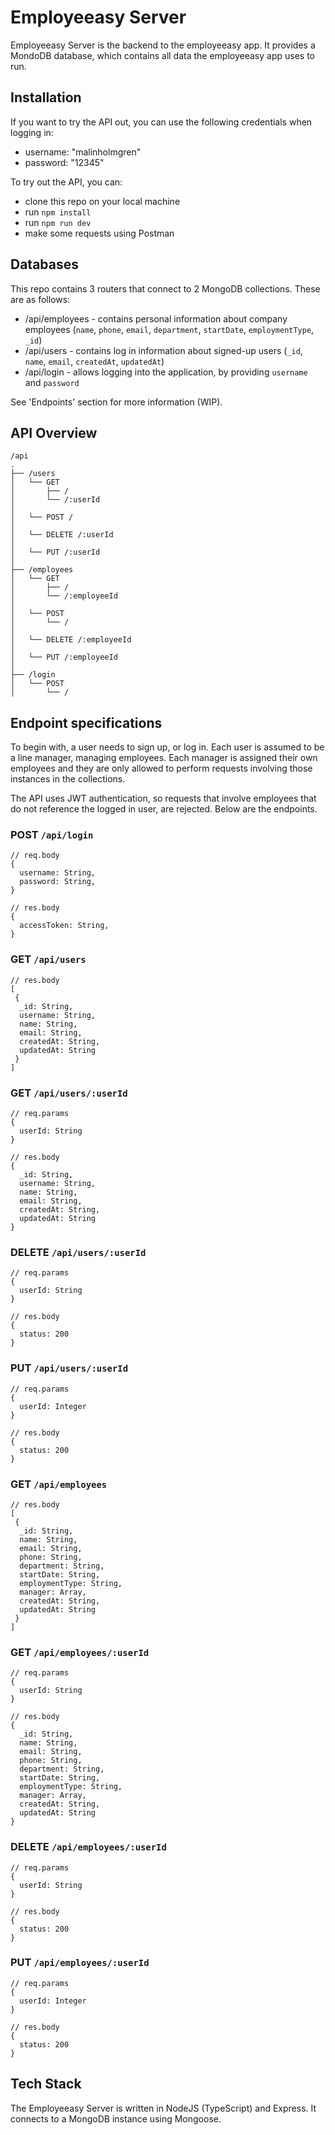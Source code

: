 # Employeeasy Server

Employeeasy Server is the backend to the employeeasy app. It provides a MondoDB database, which contains all data the employeeasy app uses to run.

## Installation

If you want to try the API out, you can use the following credentials when logging in:

- username: "malinholmgren"
- password: "12345"

To try out the API, you can:

- clone this repo on your local machine
- run `npm install`
- run `npm run dev`
- make some requests using Postman

## Databases

This repo contains 3 routers that connect to 2 MongoDB collections. These are as follows:

- /api/employees - contains personal information about company employees (`name`, `phone`, `email`, `department`, `startDate`, `employmentType`, `_id`)
- /api/users - contains log in information about signed-up users (`_id`, `name`, `email`, `createdAt`, `updatedAt`)
- /api/login - allows logging into the application, by providing `username` and `password`

See 'Endpoints' section for more information (WIP).

## API Overview

```
/api
.
├── /users
│   └── GET
│       ├── /
│       └── /:userId
│
│   └── POST /
│
│   └── DELETE /:userId
│
│   └── PUT /:userId
│
├── /employees
│   └── GET
│       ├── /
│       └── /:employeeId
│
│   └── POST
│       └── /
│
│   └── DELETE /:employeeId
│
│   └── PUT /:employeeId
│
├── /login
│   └── POST
│       └── /

```

## Endpoint specifications

To begin with, a user needs to sign up, or log in. Each user is assumed to be a line manager, managing employees. Each manager is assigned their own employees and they are only allowed to perform requests involving those instances in the collections.

The API uses JWT authentication, so requests that involve employees that do not reference the logged in user, are rejected. Below are the endpoints.

### POST `/api/login`

```
// req.body
{
  username: String,
  password: String,
}

// res.body
{
  accessToken: String,
}
```

### GET `/api/users`

```
// res.body
[
 {
  _id: String,
  username: String,
  name: String,
  email: String,
  createdAt: String,
  updatedAt: String
 }
]
```

### GET `/api/users/:userId`

```
// req.params
{
  userId: String
}

// res.body
{
  _id: String,
  username: String,
  name: String,
  email: String,
  createdAt: String,
  updatedAt: String
}
```

### DELETE `/api/users/:userId`

```
// req.params
{
  userId: String
}

// res.body
{
  status: 200
}
```

### PUT `/api/users/:userId`

```
// req.params
{
  userId: Integer
}

// res.body
{
  status: 200
}
```

### GET `/api/employees`

```
// res.body
[
 {
  _id: String,
  name: String,
  email: String,
  phone: String,
  department: String,
  startDate: String,
  employmentType: String,
  manager: Array,
  createdAt: String,
  updatedAt: String
 }
]
```

### GET `/api/employees/:userId`

```
// req.params
{
  userId: String
}

// res.body
{
  _id: String,
  name: String,
  email: String,
  phone: String,
  department: String,
  startDate: String,
  employmentType: String,
  manager: Array,
  createdAt: String,
  updatedAt: String
}
```

### DELETE `/api/employees/:userId`

```
// req.params
{
  userId: String
}

// res.body
{
  status: 200
}
```

### PUT `/api/employees/:userId`

```
// req.params
{
  userId: Integer
}

// res.body
{
  status: 200
}
```

## Tech Stack

The Employeeasy Server is written in NodeJS (TypeScript) and Express. It connects to a MongoDB instance using Mongoose.
